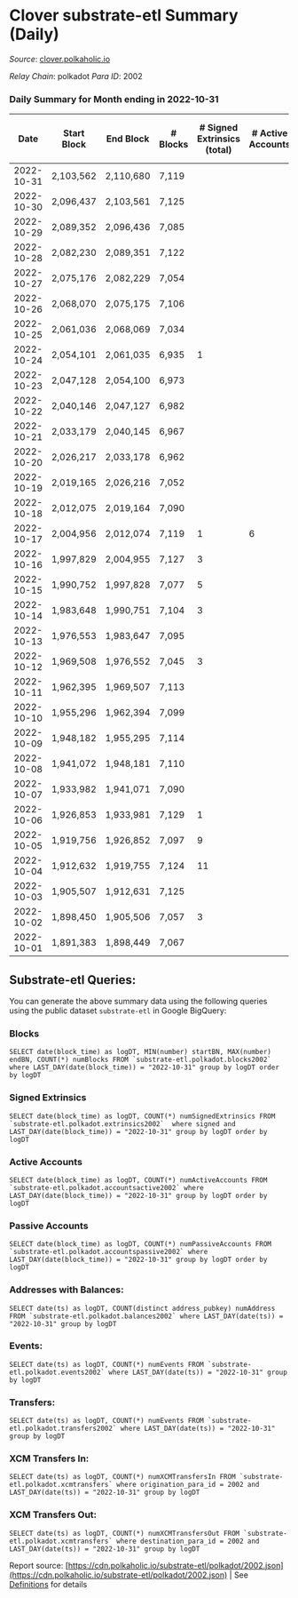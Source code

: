# Clover substrate-etl Summary (Daily)

_Source_: [clover.polkaholic.io](https://clover.polkaholic.io)

*Relay Chain*: polkadot
*Para ID*: 2002



### Daily Summary for Month ending in 2022-10-31


| Date | Start Block | End Block | # Blocks | # Signed Extrinsics (total) | # Active Accounts | # Passive | # New | # Addresses with Balances | # Events | # Transfers | # XCM Transfers In | # XCM Transfers Out | Issues | 
| ---- | ----------- | --------- | -------- | --------------------------- | ----------------- | --------- | ----- | ------------------------- | -------- | ----------- | ------------------ | ------------------- | ------ |
| 2022-10-31 | 2,103,562 | 2,110,680 | 7,119 |  |  |  |  | 3,797 | 16,145 | 20 ($2,558.22) |   |   |  |
| 2022-10-30 | 2,096,437 | 2,103,561 | 7,125 |  |  |  |  |  | 16,417 | 30 ($3,999.72) |   |   |  |
| 2022-10-29 | 2,089,352 | 2,096,436 | 7,085 |  |  |  |  |  | 16,139 | 33 ($8,333.73) |   |   |  |
| 2022-10-28 | 2,082,230 | 2,089,351 | 7,122 |  |  |  |  |  | 16,178 | 46 ($1,515.37) |   |   |  |
| 2022-10-27 | 2,075,176 | 2,082,229 | 7,054 |  |  |  |  |  | 15,954 | 24 ($777.33) |   |   |  |
| 2022-10-26 | 2,068,070 | 2,075,175 | 7,106 |  |  |  |  |  | 15,987 | 25 ($1,517.33) |   |   |  |
| 2022-10-25 | 2,061,036 | 2,068,069 | 7,034 |  |  |  |  |  | 16,053 | 46 ($5,490.67) |   |   |  |
| 2022-10-24 | 2,054,101 | 2,061,035 | 6,935 | 1 |  |  |  | 3,781 | 15,688 | 30 ($4,287.22) |   |   |  |
| 2022-10-23 | 2,047,128 | 2,054,100 | 6,973 |  |  |  |  |  | 15,349 | 10 ($88.38) |   |   |  |
| 2022-10-22 | 2,040,146 | 2,047,127 | 6,982 |  |  |  |  |  | 15,296 | 17 ($180.75) |   |   |  |
| 2022-10-21 | 2,033,179 | 2,040,145 | 6,967 |  |  |  |  | 3,779 | 15,744 | 24 ($493.91) |   |   |  |
| 2022-10-20 | 2,026,217 | 2,033,178 | 6,962 |  |  |  |  |  | 15,732 | 31 ($4,963.36) |   |   |  |
| 2022-10-19 | 2,019,165 | 2,026,216 | 7,052 |  |  |  |  |  | 15,809 | 28 ($4,199.37) |   |   |  |
| 2022-10-18 | 2,012,075 | 2,019,164 | 7,090 |  |  |  |  |  | 16,263 | 33 ($6,841.86) |   |   |  |
| 2022-10-17 | 2,004,956 | 2,012,074 | 7,119 | 1 | 6 |  |  | 3,762 | 16,319 | 65 ($4,510.92) |   |   |  |
| 2022-10-16 | 1,997,829 | 2,004,955 | 7,127 | 3 |  |  |  | 3,757 | 16,649 | 61 ($357,402.36) |   |   |  |
| 2022-10-15 | 1,990,752 | 1,997,828 | 7,077 | 5 |  |  |  |  | 18,483 | 126 ($70,845.01) |   |   |  |
| 2022-10-14 | 1,983,648 | 1,990,751 | 7,104 | 3 |  |  |  |  | 16,531 | 42 ($14,597.87) |   |   |  |
| 2022-10-13 | 1,976,553 | 1,983,647 | 7,095 |  |  |  |  |  | 16,315 | 32 ($7,809.61) |   |   |  |
| 2022-10-12 | 1,969,508 | 1,976,552 | 7,045 | 3 |  |  |  |  | 15,712 | 25 ($1,383.73) |   |   |  |
| 2022-10-11 | 1,962,395 | 1,969,507 | 7,113 |  |  |  |  |  | 15,837 | 25 ($3,812.55) |   |   |  |
| 2022-10-10 | 1,955,296 | 1,962,394 | 7,099 |  |  |  |  |  | 15,971 | 38 ($8,734.38) |   |   |  |
| 2022-10-09 | 1,948,182 | 1,955,295 | 7,114 |  |  |  |  |  | 15,825 | 34 ($18,959.99) |   |   |  |
| 2022-10-08 | 1,941,072 | 1,948,181 | 7,110 |  |  |  |  |  | 15,928 | 37 ($16,652.30) |   |   |  |
| 2022-10-07 | 1,933,982 | 1,941,071 | 7,090 |  |  |  |  |  | 15,625 | 17 ($483.87) |   |   |  |
| 2022-10-06 | 1,926,853 | 1,933,981 | 7,129 | 1 |  |  |  |  | 15,849 | 19 ($1,310.09) |   |   |  |
| 2022-10-05 | 1,919,756 | 1,926,852 | 7,097 | 9 |  |  |  |  | 16,120 | 43 ($8,090.60) |   |   |  |
| 2022-10-04 | 1,912,632 | 1,919,755 | 7,124 | 11 |  |  |  |  | 16,030 | 34 ($860.73) |   |   |  |
| 2022-10-03 | 1,905,507 | 1,912,631 | 7,125 |  |  |  |  |  | 15,688 | 13 ($2,405.02) |   |   |  |
| 2022-10-02 | 1,898,450 | 1,905,506 | 7,057 | 3 |  |  |  |  | 15,717 | 28 ($3,639.82) |   |   |  |
| 2022-10-01 | 1,891,383 | 1,898,449 | 7,067 |  |  |  |  |  | 15,940 | 27 ($15,565.91) |   |   |  |

## Substrate-etl Queries:
You can generate the above summary data using the following queries using the public dataset `substrate-etl` in Google BigQuery:


### Blocks
```
SELECT date(block_time) as logDT, MIN(number) startBN, MAX(number) endBN, COUNT(*) numBlocks FROM `substrate-etl.polkadot.blocks2002`  where LAST_DAY(date(block_time)) = "2022-10-31" group by logDT order by logDT
```


### Signed Extrinsics
```
SELECT date(block_time) as logDT, COUNT(*) numSignedExtrinsics FROM `substrate-etl.polkadot.extrinsics2002`  where signed and LAST_DAY(date(block_time)) = "2022-10-31" group by logDT order by logDT
```


### Active Accounts
```
SELECT date(block_time) as logDT, COUNT(*) numActiveAccounts FROM `substrate-etl.polkadot.accountsactive2002` where LAST_DAY(date(block_time)) = "2022-10-31" group by logDT order by logDT
```


### Passive Accounts
```
SELECT date(block_time) as logDT, COUNT(*) numPassiveAccounts FROM `substrate-etl.polkadot.accountspassive2002` where LAST_DAY(date(block_time)) = "2022-10-31" group by logDT order by logDT
```


### Addresses with Balances:
```
SELECT date(ts) as logDT, COUNT(distinct address_pubkey) numAddress FROM `substrate-etl.polkadot.balances2002` where LAST_DAY(date(ts)) = "2022-10-31" group by logDT
```


### Events:
```
SELECT date(ts) as logDT, COUNT(*) numEvents FROM `substrate-etl.polkadot.events2002` where LAST_DAY(date(ts)) = "2022-10-31" group by logDT
```


### Transfers:
```
SELECT date(ts) as logDT, COUNT(*) numEvents FROM `substrate-etl.polkadot.transfers2002` where LAST_DAY(date(ts)) = "2022-10-31" group by logDT
```


### XCM Transfers In:
```
SELECT date(ts) as logDT, COUNT(*) numXCMTransfersIn FROM `substrate-etl.polkadot.xcmtransfers` where origination_para_id = 2002 and LAST_DAY(date(ts)) = "2022-10-31" group by logDT
```


### XCM Transfers Out:
```
SELECT date(ts) as logDT, COUNT(*) numXCMTransfersOut FROM `substrate-etl.polkadot.xcmtransfers` where destination_para_id = 2002 and LAST_DAY(date(ts)) = "2022-10-31" group by logDT
```



Report source: [https://cdn.polkaholic.io/substrate-etl/polkadot/2002.json](https://cdn.polkaholic.io/substrate-etl/polkadot/2002.json) | See [Definitions](/DEFINITIONS.md) for details
